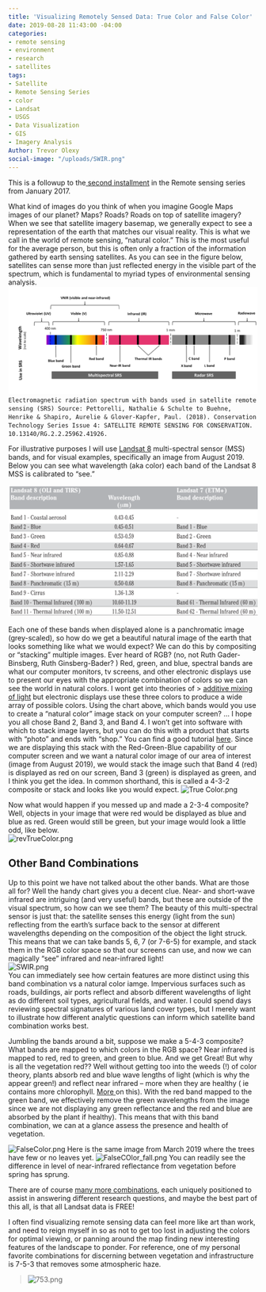 ```yaml
---
title: 'Visualizing Remotely Sensed Data: True Color and False Color'
date: 2019-08-28 11:43:00 -04:00
categories:
- remote sensing
- environment
- research
- satellites
tags:
- Satellite
- Remote Sensing Series
- color
- Landsat
- USGS
- Data Visualization
- GIS
- Imagery Analysis
Author: Trevor Olexy
social-image: "/uploads/SWIR.png"
---
```


This is a followup to the[ second installment](https://dai-global-digital.com/part-2-la-la-landsat-making-use-of-landsat-imagery.html) in the Remote sensing series from January 2017.

What kind of images do you think of when you imagine Google Maps images of our planet? Maps? Roads? Roads on top of satellite imagery? When we see that satellite imagery basemap, we generally expect to see a representation of the earth that matches our visual reality. This is what we call in the world of remote sensing, “natural color.” This is the most useful for the average person, but this is often only a fraction of the information gathered by earth sensing satellites. As you can see in the figure below, satellites can sense more than just reflected energy in the visible part of the spectrum, which is fundamental to myriad types of environmental sensing analysis.
![spectral graph-5eb8d4.png](/uploads/spectral%20graph-5eb8d4.png)
`Electromagnetic radiation spectrum with bands used in satellite remote sensing (SRS) Source: Pettorelli, Nathalie & Schulte to Buehne, Henrike & Shapiro, Aurelie & Glover-Kapfer, Paul. (2018). Conservation Technology Series Issue 4: SATELLITE REMOTE SENSING FOR CONSERVATION. 10.13140/RG.2.2.25962.41926.`

For illustrative purposes I will use [Landsat 8](https://landsat.gsfc.nasa.gov/landsat-8/landsat-8-bands/) multi-spectral sensor (MSS) bands, and for visual  examples, specifically an image from August 2019. Below you can see what wavelength (aka color) each band of the Landsat 8 MSS is calibrated to “see.”

![LS8 bands.png](/uploads/LS8%20bands.png)

Each one of these bands when displayed alone is a panchromatic image (grey-scaled), so how do we get a beautiful natural image of the earth that looks something like what we would expect? We can do this by compositing or “stacking” multiple images. Ever heard of RGB? (no, not Ruth Gader-Binsberg, Ruth Ginsberg-Bader? ) Red, green, and blue, spectral bands are what our computer monitors, tv screens, and other electronic displays use to present our eyes with the appropriate combination of colors so we can see the world in natural colors. I wont get into theories of > [additive mixing of light](https://en.wikipedia.org/wiki/Primary_color#Additive_mixing_of_light) but electronic displays use these three colors to produce a wide array of possible colors. Using the chart above, which bands would you use to create a “natural color” image stack on your computer screen?
…
I hope you all chose Band 2, Band 3, and Band 4. I won’t get into software with which to stack image layers, but you can do this with a product that starts with “photo” and ends with “shop.” You can find a good tutorial [here](http://www.shadedrelief.com/landsat8/landsat8naturalc.html).
Since we are displaying this stack with the Red-Green-Blue capability of our computer screen and we want a natural color image of our area of interest (image from August 2019), we would stack the image such that Band 4 (red) is displayed as red on our screen, Band 3 (green) is displayed as green, and I think you get the idea. In common shorthand, this is called a 4-3-2 composite or stack and looks like you would expect.
![True Color.png](/uploads/True%20Color.png)

Now what would happen if you messed up and made a 2-3-4 composite? Well, objects in your image that were red would be displayed as blue and blue as red. Green would still be green, but your image would look a little odd, like below.\
![revTrueColor.png](/uploads/revTrueColor.png)

## Other Band Combinations

Up to this point we have not talked about the other bands. What are those all for? Well the handy chart gives you a decent clue. Near- and short-wave infrared are intriguing (and very useful) bands, but these are outside of the visual spectrum, so how can we see them? The beauty of this multi-spectral sensor is just that: the satellite senses this energy (light from the sun) reflecting from the earth’s surface back to the sensor at different wavelengths depending on the composition of the object the light struck. This means that we can take bands 5, 6, 7 (or 7-6-5) for example, and stack them in the RGB color space so that our screens can use, and now we can magically “see” infrared and near-infrared light!\
![SWIR.png](/uploads/SWIR.png)\
You can immediately see how certain features are more distinct using this band combination vs a natural color iamge. Impervious surfaces such as roads, buildings, air ports reflect and absorb different wavelengths of light as do different soil types, agricultural fields, and water. I could spend days reviewing spectral signatures of various land cover types, but I merely want to illustrate how different analytic questions can inform which satellite band combination works best.

Jumbling the bands around a bit, suppose we make a 5-4-3 composite? What bands are mapped to which colors in the RGB space? Near infrared is mapped to red, red to green, and green to blue. And we get   Great! But why is all the vegetation red?? Well without getting too into the weeds (!) of color theory, plants absorb red and blue wave lengths of light (which is why the appear green!) and reflect near infrared – more when they are healthy ( ie contains more chlorophyll. [More ](https://science.nasa.gov/ems/08_nearinfraredwaves)on this). With the red band mapped to the green band, we effectively remove the green wavelengths from the image since we are not displaying any green reflectance and the red and blue are absorbed by the plant if healthy). This means that with this band combination, we can at a glance assess the presence and health of vegetation.

![FalseColor.png](/uploads/FalseColor.png)
Here is the same image from March 2019 where the trees have few or no leaves yet.
![FalseCOlor_fall.png](/uploads/FalseCOlor_fall.png)
You can readily see the difference in level of near-infrared reflectance from vegetation before spring has sprung.

There are of course [many more combinations](https://www.harrisgeospatial.com/Support/Self-Help-Tools/Help-Articles/Help-Articles-Detail/ArtMID/10220/ArticleID/15691/The-Many-Band-Combinations-of-Landsat-8), each uniquely positioned to assist in answering different research questions, and maybe the best part of this all, is that all Landsat data is FREE!

I often find visualizing remote sensing data can feel more like art than work, and need to reign myself in so as not to get too lost in adjusting the colors for optimal viewing, or panning around the map finding new interesting features of the landscape to ponder. For reference, one of my personal favorite combinations for discerning between vegetation and infrastructure is 7-5-3 that removes some atmospheric haze.

> ![753.png](/uploads/753.png)